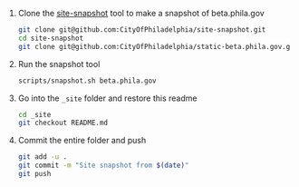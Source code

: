 1. Clone the [site-snapshot](https://github.com/CityOfPhiladelphia/site-snapshot) tool to make a snapshot of beta.phila.gov

    ```bash
    git clone git@github.com:CityOfPhiladelphia/site-snapshot.git
    cd site-snapshot
    git clone git@github.com:CityOfPhiladelphia/static-beta.phila.gov.git _site
    ```

2. Run the snapshot tool

    ```bash
    scripts/snapshot.sh beta.phila.gov
    ```

3. Go into the `_site` folder and restore this readme

    ```bash
    cd _site
    git checkout README.md
    ```

4. Commit the entire folder and push

    ```bash
    git add -u .
    git commit -m "Site snapshot from $(date)"
    git push
    ```
